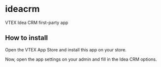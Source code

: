 # ideacrm

VTEX Idea CRM first-party app

## How to install

Open the VTEX App Store and install this app on your store.

Now, open the app settings on your admin and fill in the Idea CRM options.
